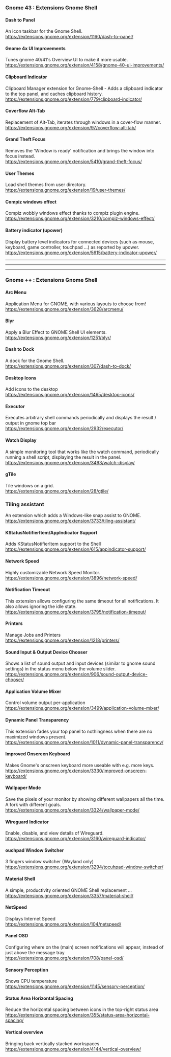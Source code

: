 ### Gnome 43 : Extensions Gnome Shell

#### Dash to Panel
An icon taskbar for the Gnome Shell.  
https://extensions.gnome.org/extension/1160/dash-to-panel/

#### Gnome 4x UI Improvements  
Tunes gnome 40/41's Overview UI to make it more usable.  
https://extensions.gnome.org/extension/4158/gnome-40-ui-improvements/

#### Clipboard Indicator
Clipboard Manager extension for Gnome-Shell - Adds a clipboard indicator to the top panel, and caches clipboard history.  
https://extensions.gnome.org/extension/779/clipboard-indicator/

#### Coverflow Alt-Tab
Replacement of Alt-Tab, iterates through windows in a cover-flow manner.  
https://extensions.gnome.org/extension/97/coverflow-alt-tab/

#### Grand Theft Focus
Removes the 'Window is ready' notification and brings the window into focus instead.  
https://extensions.gnome.org/extension/5410/grand-theft-focus/

#### User Themes
Load shell themes from user directory.  
https://extensions.gnome.org/extension/19/user-themes/

#### Compiz windows effect
Compiz wobbly windows effect thanks to compiz plugin engine.  
https://extensions.gnome.org/extension/3210/compiz-windows-effect/


#### Battery indicator (upower)
Display battery level indicators for connected devices (such as mouse, keyboard, game controller, touchpad ...) as reported by upower.  
https://extensions.gnome.org/extension/5615/battery-indicator-upower/

--- 
--- 
--- 

### Gnome ++ : Extensions Gnome Shell

#### Arc Menu
Application Menu for GNOME, with various layouts to choose from!
https://extensions.gnome.org/extension/3628/arcmenu/

#### Blyr
Apply a Blur Effect to GNOME Shell UI elements.  
https://extensions.gnome.org/extension/1251/blyr/

#### Dash to Dock
A dock for the Gnome Shell.  
https://extensions.gnome.org/extension/307/dash-to-dock/

#### Desktop Icons
Add icons to the desktop  
https://extensions.gnome.org/extension/1465/desktop-icons/

#### Executor
Executes arbitrary shell commands periodically and displays the result / output in gnome top bar  
https://extensions.gnome.org/extension/2932/executor/

#### Watch Display
A simple monitoring tool that works like the watch command, periodically running a shell script, displaying the result in the panel.  
https://extensions.gnome.org/extension/3493/watch-display/

#### gTile
Tile windows on a grid.  
https://extensions.gnome.org/extension/28/gtile/

### Tiling assistant
An extension which adds a Windows-like snap assist to GNOME.  
https://extensions.gnome.org/extension/3733/tiling-assistant/

#### KStatusNotifierItem/AppIndicator Support
Adds KStatusNotifierItem support to the Shell  
https://extensions.gnome.org/extension/615/appindicator-support/

#### Network Speed
Highly customizable Network Speed Monitor.  
https://extensions.gnome.org/extension/3896/network-speed/

#### Notification Timeout
This extension allows configuring the same timeout for all notifications. It also allows ignoring the idle state.  
https://extensions.gnome.org/extension/3795/notification-timeout/

#### Printers
Manage Jobs and Printers  
https://extensions.gnome.org/extension/1218/printers/

#### Sound Input & Output Device Chooser
Shows a list of sound output and input devices (similar to gnome sound settings) in the status menu below the volume slider.  
https://extensions.gnome.org/extension/906/sound-output-device-chooser/

#### Application Volume Mixer
Control volume output per-application  
https://extensions.gnome.org/extension/3499/application-volume-mixer/

#### Dynamic Panel Transparency
This extension fades your top panel to nothingness when there are no maximized windows present.  
https://extensions.gnome.org/extension/1011/dynamic-panel-transparency/

#### Improved Onscreen Keyboard
Makes Gnome's onscreen keyboard more useable with e.g. more keys.  
https://extensions.gnome.org/extension/3330/improved-onscreen-keyboard/

#### Wallpaper Mode
Save the pixels of your monitor by showing different wallpapers all the time. A fork with different goals.  
https://extensions.gnome.org/extension/3324/wallpaper-mode/

#### Wireguard Indicator
Enable, disable, and view details of Wireguard.  
https://extensions.gnome.org/extension/3160/wireguard-indicator/

#### ouchpad Window Switcher
3 fingers window switcher (Wayland only)  
https://extensions.gnome.org/extension/3294/tocuhpad-window-switcher/

#### Material Shell
A simple, productivity oriented GNOME Shell replacement ...  
https://extensions.gnome.org/extension/3357/material-shell/


#### NetSpeed
Displays Internet Speed  
https://extensions.gnome.org/extension/104/netspeed/

#### Panel OSD
Configuring where on the (main) screen notifications will appear, instead of just above the message tray  
https://extensions.gnome.org/extension/708/panel-osd/

#### Sensory Perception  
Shows CPU temperature  
https://extensions.gnome.org/extension/1145/sensory-perception/

#### Status Area Horizontal Spacing  
Reduce the horizontal spacing between icons in the top-right status area  
https://extensions.gnome.org/extension/355/status-area-horizontal-spacing/

#### Vertical overview  
Bringing back vertically stacked workspaces  
https://extensions.gnome.org/extension/4144/vertical-overview/
